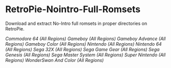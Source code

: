 # RetroPie-Nointro-Full-Romsets
Download and extract No-Intro full romsets in proper directories on RetroPie.

*Commodore 64 (All Regions)
Gameboy (All Regions)
Gameboy Advance (All Regions)
Gameboy Color (All Regions)
Nintendo (All Regions)
Nintendo 64 (All Regions)
Sega 32X (All Regions)
Sega Game Gear (All Regions)
Sega Genesis (All Regions)
Sega Master System (All Regions)
Super Nintendo (All Regions)
WonderSwan And Color (All Regions)*